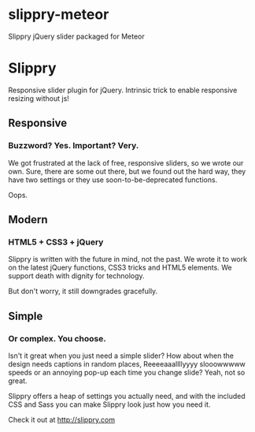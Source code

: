 slippry-meteor
==============

Slippry jQuery slider packaged for Meteor

# Slippry

Responsive slider plugin for jQuery.
Intrinsic trick to enable responsive resizing without js!

## Responsive
### Buzzword? Yes. Important? Very.
We got frustrated at the lack of free, responsive sliders, so we wrote our own. Sure, there are some out there, but we found out the hard way, they have two settings or they use soon-to-be-deprecated functions.

Oops.

 
## Modern
### HTML5 + CSS3 + jQuery
Slippry is written with the future in mind, not the past. We wrote it to work on the latest jQuery functions, CSS3 tricks and HTML5 elements. We support death with dignity for technology.

But don't worry, it still downgrades gracefully.

 
## Simple
### Or complex. You choose.
Isn't it great when you just need a simple slider? How about when the design needs captions in random places, Reeeeaaallllyyyy slooowwwww speeds or an annoying pop-up each time you change slide? Yeah, not so great.

Slippry offers a heap of settings you actually need, and with the included CSS and Sass you can make Slippry look just how you need it.

Check it out at http://slippry.com
